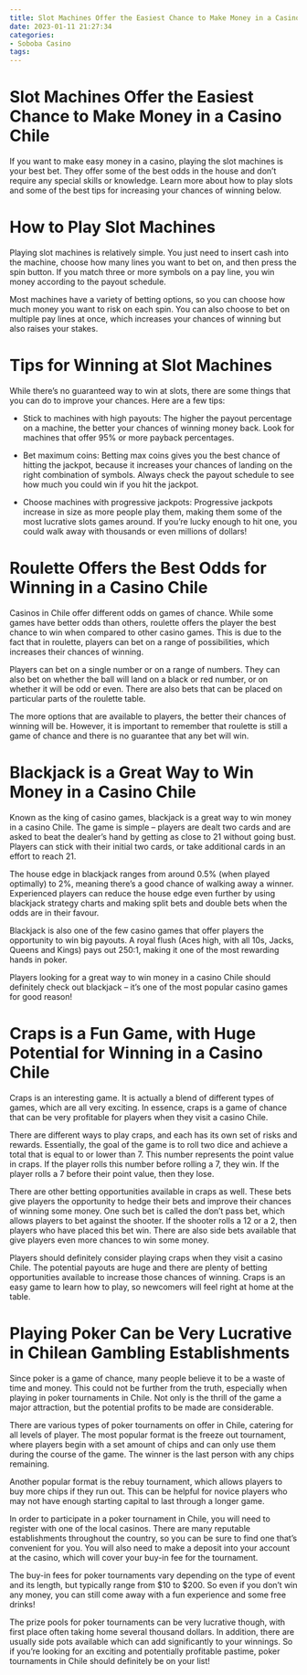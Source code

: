 ```yaml
---
title: Slot Machines Offer the Easiest Chance to Make Money in a Casino Chile
date: 2023-01-11 21:27:34
categories:
- Soboba Casino
tags:
---
```



#  Slot Machines Offer the Easiest Chance to Make Money in a Casino Chile

If you want to make easy money in a casino, playing the slot machines is your best bet. They offer some of the best odds in the house and don’t require any special skills or knowledge. Learn more about how to play slots and some of the best tips for increasing your chances of winning below.

# How to Play Slot Machines

Playing slot machines is relatively simple. You just need to insert cash into the machine, choose how many lines you want to bet on, and then press the spin button. If you match three or more symbols on a pay line, you win money according to the payout schedule.

Most machines have a variety of betting options, so you can choose how much money you want to risk on each spin. You can also choose to bet on multiple pay lines at once, which increases your chances of winning but also raises your stakes.

# Tips for Winning at Slot Machines

While there’s no guaranteed way to win at slots, there are some things that you can do to improve your chances. Here are a few tips:

- Stick to machines with high payouts: The higher the payout percentage on a machine, the better your chances of winning money back. Look for machines that offer 95% or more payback percentages.

- Bet maximum coins: Betting max coins gives you the best chance of hitting the jackpot, because it increases your chances of landing on the right combination of symbols. Always check the payout schedule to see how much you could win if you hit the jackpot.

- Choose machines with progressive jackpots: Progressive jackpots increase in size as more people play them, making them some of the most lucrative slots games around. If you’re lucky enough to hit one, you could walk away with thousands or even millions of dollars!

#  Roulette Offers the Best Odds for Winning in a Casino Chile



Casinos in Chile offer different odds on games of chance. While some games have better odds than others, roulette offers the player the best chance to win when compared to other casino games. This is due to the fact that in roulette, players can bet on a range of possibilities, which increases their chances of winning. 

Players can bet on a single number or on a range of numbers. They can also bet on whether the ball will land on a black or red number, or on whether it will be odd or even. There are also bets that can be placed on particular parts of the roulette table. 

The more options that are available to players, the better their chances of winning will be. However, it is important to remember that roulette is still a game of chance and there is no guarantee that any bet will win.

#  Blackjack is a Great Way to Win Money in a Casino Chile 

Known as the king of casino games, blackjack is a great way to win money in a casino Chile. The game is simple – players are dealt two cards and are asked to beat the dealer’s hand by getting as close to 21 without going bust. Players can stick with their initial two cards, or take additional cards in an effort to reach 21.

The house edge in blackjack ranges from around 0.5% (when played optimally) to 2%, meaning there’s a good chance of walking away a winner. Experienced players can reduce the house edge even further by using blackjack strategy charts and making split bets and double bets when the odds are in their favour.

Blackjack is also one of the few casino games that offer players the opportunity to win big payouts. A royal flush (Aces high, with all 10s, Jacks, Queens and Kings) pays out 250:1, making it one of the most rewarding hands in poker. 

Players looking for a great way to win money in a casino Chile should definitely check out blackjack – it’s one of the most popular casino games for good reason!

#  Craps is a Fun Game, with Huge Potential for Winning in a Casino Chile 

Craps is an interesting game. It is actually a blend of different types of games, which are all very exciting. In essence, craps is a game of chance that can be very profitable for players when they visit a casino Chile.

There are different ways to play craps, and each has its own set of risks and rewards. Essentially, the goal of the game is to roll two dice and achieve a total that is equal to or lower than 7. This number represents the point value in craps. If the player rolls this number before rolling a 7, they win. If the player rolls a 7 before their point value, then they lose.

There are other betting opportunities available in craps as well. These bets give players the opportunity to hedge their bets and improve their chances of winning some money. One such bet is called the don’t pass bet, which allows players to bet against the shooter. If the shooter rolls a 12 or a 2, then players who have placed this bet win. There are also side bets available that give players even more chances to win some money.

Players should definitely consider playing craps when they visit a casino Chile. The potential payouts are huge and there are plenty of betting opportunities available to increase those chances of winning. Craps is an easy game to learn how to play, so newcomers will feel right at home at the table.

#  Playing Poker Can be Very Lucrative in Chilean Gambling Establishments

Since poker is a game of chance, many people believe it to be a waste of time and money. This could not be further from the truth, especially when playing in poker tournaments in Chile. Not only is the thrill of the game a major attraction, but the potential profits to be made are considerable.

There are various types of poker tournaments on offer in Chile, catering for all levels of player. The most popular format is the freeze out tournament, where players begin with a set amount of chips and can only use them during the course of the game. The winner is the last person with any chips remaining.

Another popular format is the rebuy tournament, which allows players to buy more chips if they run out. This can be helpful for novice players who may not have enough starting capital to last through a longer game.

In order to participate in a poker tournament in Chile, you will need to register with one of the local casinos. There are many reputable establishments throughout the country, so you can be sure to find one that’s convenient for you. You will also need to make a deposit into your account at the casino, which will cover your buy-in fee for the tournament.

The buy-in fees for poker tournaments vary depending on the type of event and its length, but typically range from $10 to $200. So even if you don’t win any money, you can still come away with a fun experience and some free drinks!

The prize pools for poker tournaments can be very lucrative though, with first place often taking home several thousand dollars. In addition, there are usually side pots available which can add significantly to your winnings. So if you’re looking for an exciting and potentially profitable pastime, poker tournaments in Chile should definitely be on your list!